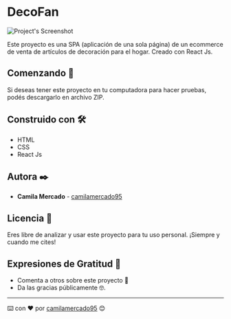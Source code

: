 # DecoFan

![Project's Screenshot](https://firebasestorage.googleapis.com/v0/b/decofan-react.appspot.com/o/page.JPG?alt=media&token=fc4c5507-ba09-4dab-a9a4-26fbc1cd32e1)

Este proyecto es una SPA (aplicación de una sola página) de un ecommerce de venta de artículos de decoración para el hogar. Creado con React Js.

## Comenzando 🚀

Si deseas tener este proyecto en tu computadora para hacer pruebas, podés descargarlo en archivo ZIP.

## Construido con 🛠️

* HTML
* CSS
* React Js

## Autora ✒️

* **Camila Mercado** - [camilamercado95](https://github.com/camilamercado95)

## Licencia 📄

Eres libre de analizar y usar este proyecto para tu uso personal. ¡Siempre y cuando me cites!

## Expresiones de Gratitud 🎁

* Comenta a otros sobre este proyecto 📢
* Da las gracias públicamente 🤓.

---
⌨️ con ❤️ por [camilamercado95](https://github.com/camilamercado95) 😊
